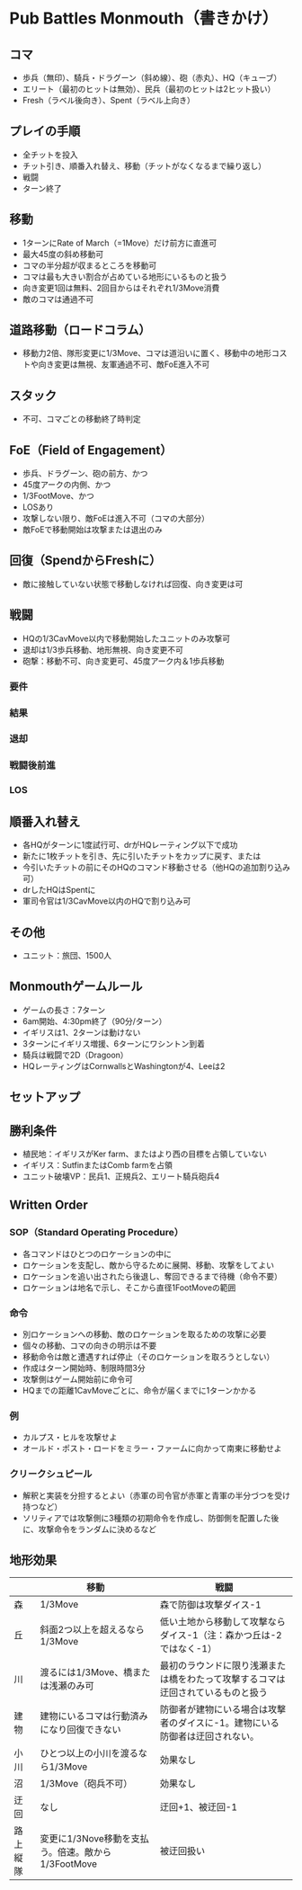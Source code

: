 # Pub Battles Monmouth（書きかけ）

## コマ
- 歩兵（無印）、騎兵・ドラグーン（斜め線）、砲（赤丸）、HQ（キューブ）
- エリート（最初のヒットは無効）、民兵（最初のヒットは2ヒット扱い）
- Fresh（ラベル後向き）、Spent（ラベル上向き）

## プレイの手順
- 全チットを投入
- チット引き、順番入れ替え、移動（チットがなくなるまで繰り返し）
- 戦闘
- ターン終了

## 移動
- 1ターンにRate of March（=1Move）だけ前方に直進可
- 最大45度の斜め移動可
- コマの半分超が収まるところを移動可
- コマは最も大きい割合が占めている地形にいるものと扱う
- 向き変更1回は無料、2回目からはそれぞれ1/3Move消費
- 敵のコマは通過不可

## 道路移動（ロードコラム）
- 移動力2倍、隊形変更に1/3Move、コマは道沿いに置く、移動中の地形コストや向き変更は無視、友軍通過不可、敵FoE進入不可

## スタック
- 不可、コマごとの移動終了時判定

## FoE（Field of Engagement）
- 歩兵、ドラグーン、砲の前方、かつ
- 45度アークの内側、かつ
- 1/3FootMove、かつ
- LOSあり
- 攻撃しない限り、敵FoEは進入不可（コマの大部分）
- 敵FoEで移動開始は攻撃または退出のみ

## 回復（SpendからFreshに）
- 敵に接触していない状態で移動しなければ回復、向き変更は可

## 戦闘
- HQの1/3CavMove以内で移動開始したユニットのみ攻撃可
- 退却は1/3歩兵移動、地形無視、向き変更不可
- 砲撃：移動不可、向き変更可、45度アーク内＆1歩兵移動
### 要件
### 結果
### 退却
### 戦闘後前進
### LOS

## 順番入れ替え
- 各HQがターンに1度試行可、drがHQレーティング以下で成功
- 新たに1枚チットを引き、先に引いたチットをカップに戻す、または
- 今引いたチットの前にそのHQのコマンド移動させる（他HQの追加割り込み可）
- drしたHQはSpentに
- 軍司令官は1/3CavMove以内のHQで割り込み可

## その他
- ユニット：旅団、1500人

## Monmouthゲームルール
- ゲームの長さ：7ターン
- 6am開始、4:30pm終了（90分/ターン）
- イギリスは1、2ターンは動けない
- 3ターンにイギリス増援、6ターンにワシントン到着
- 騎兵は戦闘で2D（Dragoon）
- HQレーティングはCornwallsとWashingtonが4、Leeは2

## セットアップ

## 勝利条件
- 植民地：イギリスがKer farm、またはより西の目標を占領していない
- イギリス：SutfinまたはComb farmを占領
- ユニット破壊VP：民兵1、正規兵2、エリート騎兵砲兵4

## Written Order  
### SOP（Standard Operating Procedure）
- 各コマンドはひとつのロケーションの中に
- ロケーションを支配し、敵から守るために展開、移動、攻撃をしてよい
- ロケーションを追い出されたら後退し、奪回できるまで待機（命令不要）
- ロケーションは地名で示し、そこから直径1FootMoveの範囲
### 命令
- 別ロケーションへの移動、敵のロケーションを取るための攻撃に必要
- 個々の移動、コマの向きの明示は不要
- 移動命令は敵と遭遇すれば停止（そのロケーションを取ろうとしない）
- 作成はターン開始時、制限時間3分
- 攻撃側はゲーム開始前に命令可
- HQまでの距離1CavMoveごとに、命令が届くまでに1ターンかかる
### 例
- カルプス・ヒルを攻撃せよ
- オールド・ポスト・ロードをミラー・ファームに向かって南東に移動せよ
### クリークシュピール
- 解釈と実装を分担するとよい（赤軍の司令官が赤軍と青軍の半分づつを受け持つなど）
- ソリティアでは攻撃側に3種類の初期命令を作成し、防御側を配置した後に、攻撃命令をランダムに決めるなど

## 地形効果
||移動|戦闘|
|----|----|----|
|森|1/3Move|森で防御は攻撃ダイス-1|
|丘|斜面2つ以上を超えるなら1/3Move|低い土地から移動して攻撃ならダイス-1（注：森かつ丘は-2ではなく-1）|
|川|渡るには1/3Move、橋または浅瀬のみ可|最初のラウンドに限り浅瀬または橋をわたって攻撃するコマは迂回されているものと扱う|
|建物|建物にいるコマは行動済みになり回復できない|防御者が建物にいる場合は攻撃者のダイスに-1。建物にいる防御者は迂回されない。|
|小川|ひとつ以上の小川を渡るなら1/3Move|効果なし|
|沼|1/3Move（砲兵不可）|効果なし|
|迂回|なし|迂回+1、被迂回-1|
|路上縦隊|変更に1/3Nove移動を支払う。倍速。敵から1/3FootMove|被迂回扱い|
